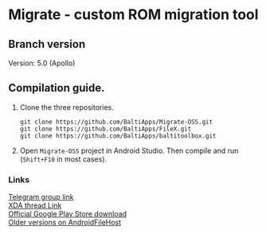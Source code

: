 # Migrate - custom ROM migration tool

## Branch version
Version: 5.0 (Apollo)

## Compilation guide.
1. Clone the three repositories.
   ```
   git clone https://github.com/BaltiApps/Migrate-OSS.git
   git clone https://github.com/BaltiApps/FileX.git
   git clone https://github.com/BaltiApps/baltitoolbox.git
   ```
2. Open `Migrate-OSS` project in Android Studio. Then compile and run (`Shift+F10` in most cases).

### Links
[Telegram group link](https://t.me/migrateApp)  
[XDA thread Link](https://forum.xda-developers.com/t/app-root-5-0-1st-nov-2020-migrate-custom-rom-migration-tool.3862763/)  
[Official Google Play Store download](https://play.google.com/store/apps/details?id=balti.migrate)  
[Older versions on AndroidFileHost](https://www.androidfilehost.com/?w=files&flid=285270)  